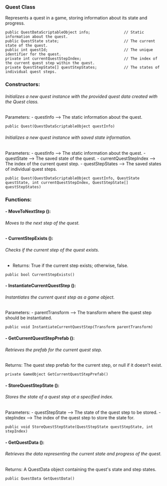 ### Quest Class
Represents a quest in a game, storing information about its state and progress.
```
public QuestDataScriptableObject info;               // Static information about the quest.
public QuestState state;                             // The current state of the quest.
public int questId;                                  // The unique identifier for the quest.
private int currentQuestStepIndex;                   // The index of the current quest step within the quest.
private QuestStepState[] questStepStates;            // The states of individual quest steps.
```
### Constructors:
###### Initializes a new quest instance with the provided quest data created with the Quest class.
Parameters: - questInfo --> The static information about the quest.
```
public Quest(QuestDataScriptableObject questInfo)
```

###### Initializes a new quest instance with saved state information.
Parameters: - questInfo --> The static information about the quest.
            - questState --> The saved state of the quest.
            - currentQuestStepIndex --> The index of the current quest step.
            - questStepStates --> The saved states of individual quest steps.
```
public Quest(QuestDataScriptableObject questInfo, QuestState questState, int currentQuestStepIndex, QuestStepState[] questStepStates)
```

### Functions:
#### - MoveToNextStep ():
###### Moves to the next step of the quest.

#### - CurrentStepExists ():
###### Checks if the current step of the quest exists.
- Returns: True if the current step exists; otherwise, false.
```
public bool CurrentStepExists()
```

#### - InstantiateCurrentQuestStep ():
###### Instantiates the current quest step as a game object.
Parameters: - parentTransform --> The transform where the quest step should be instantiated.
```
public void InstantiateCurrentQuestStep(Transform parentTransform)
```

#### - GetCurrentQuestStepPrefab ():
###### Retrieves the prefab for the current quest step.
Returns: The quest step prefab for the current step, or null if it doesn't exist.
```
private GameObject GetCurrentQuestStepPrefab()
```

#### - StoreQuestStepState ():
###### Stores the state of a quest step at a specified index.
Parameters: - questStepState --> The state of the quest step to be stored.
            - stepIndex --> The index of the quest step to store the state for.
```
public void StoreQuestStepState(QuestStepState questStepState, int stepIndex)
```
        
#### - GetQuestData ():
###### Retrieves the data representing the current state and progress of the quest.
Returns: A QuestData object containing the quest's state and step states.
```
public QuestData GetQuestData()
```
